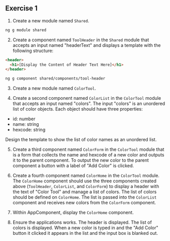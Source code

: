 ## Exercise 1

1. Create a new module named `Shared`. 

```bash
ng g module shared
```

2. Create a component named `ToolHeader` in the `Shared` module that accepts an input named "headerText" and displays a template with the following structure:

```html
<header>
  <h1>[Display the Content of Header Text Here]</h1>
</header>
```

```bash
ng g component shared/components/tool-header
```
3. Create a new module named `ColorTool`.

4. Create a second component named `ColorList` in the `ColorTool` module that accepts an input named "colors". The input "colors" is an unordered list of color objects. Each object should have three properties:

- id: number
- name: string
- hexcode: string

Design the template to show the list of color names as an unordered list.

5. Create a third component named `ColorForm` in the `ColorTool` module that is a form that collects the name and hexcode of a new color and outputs it to the parent component. To output the new color to the parent component a button with a label of "Add Color" is clicked.

6. Create a fourth component named `ColorHome` in the `ColorTool` module. The `ColorHome` component should use the three components created above (`ToolHeader`, `ColorList`, and `ColorForm`) to display a header with the text of "Color Tool" and manage a list of colors. The list of colors should be defined on `ColorHome`. The list is passed into the `ColorList` component and receives new colors from the `ColorForm` component.

7. Within AppComponent, display the `ColorHome` component.

8. Ensure the applications works. The header is displayed. The list of colors is displayed. When a new color is typed in and the "Add Color" button it clicked it appears in the list and the input box is blanked out.